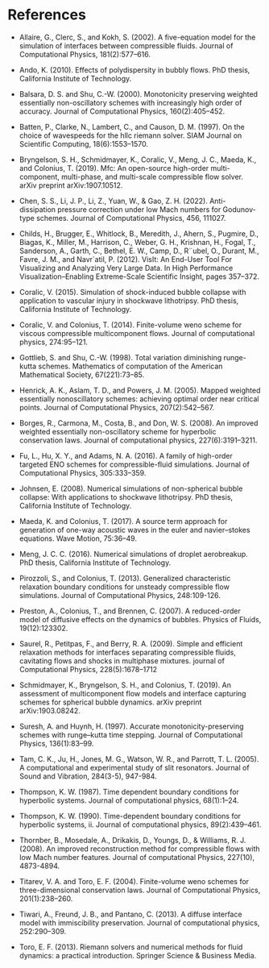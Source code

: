 # References

- <a id="Allaire02">Allaire, G., Clerc, S., and Kokh, S. (2002). A five-equation model for the simulation of interfaces between compressible fluids. Journal of Computational Physics, 181(2):577–616.</a>

- <a id="Ando10">Ando, K. (2010). Effects of polydispersity in bubbly flows. PhD thesis, California Institute of Technology.</a>

- <a id="Balsara00">Balsara, D. S. and Shu, C.-W. (2000). Monotonicity preserving weighted essentially non-oscillatory schemes with increasingly high order of accuracy. Journal of Computational Physics, 160(2):405–452.</a>

- <a id="Batten97">Batten, P., Clarke, N., Lambert, C., and Causon, D. M. (1997). On the choice of wavespeeds for the hllc riemann solver. SIAM Journal on Scientific Computing, 18(6):1553–1570.</a>

- <a id="Bryngelson19">Bryngelson, S. H., Schmidmayer, K., Coralic, V., Meng, J. C., Maeda, K., and Colonius, T. (2019). Mfc: An open-source high-order multi-component, multi-phase, and multi-scale compressible flow solver. arXiv preprint arXiv:1907.10512.</a>

- <a id="Chen22">Chen, S. S., Li, J. P., Li, Z., Yuan, W., & Gao, Z. H. (2022). Anti-dissipation pressure correction under low Mach numbers for Godunov-type schemes. Journal of Computational Physics, 456, 111027. </a>

- <a id="Childs12">Childs, H., Brugger, E., Whitlock, B., Meredith, J., Ahern, S., Pugmire, D., Biagas, K., Miller, M., Harrison, C., Weber, G. H., Krishnan, H., Fogal, T., Sanderson, A., Garth, C., Bethel, E. W., Camp, D., R¨ubel, O., Durant, M., Favre, J. M., and Navr´atil, P. (2012). VisIt: An End-User Tool For Visualizing and Analyzing Very Large Data. In High Performance Visualization–Enabling Extreme-Scale Scientific Insight, pages 357–372.</a>

- <a id="Coralic15">Coralic, V. (2015). Simulation of shock-induced bubble collapse with application to vascular injury in shockwave lithotripsy. PhD thesis, California Institute of Technology.</a>

- <a id="Coralic14">Coralic, V. and Colonius, T. (2014). Finite-volume weno scheme for viscous compressible multicomponent flows. Journal of computational physics, 274:95–121.</a>

- <a id="Gottlieb98">Gottlieb, S. and Shu, C.-W. (1998). Total variation diminishing runge-kutta schemes. Mathematics of computation of the American Mathematical Society, 67(221):73–85.</a>

- <a id="Henrick05">Henrick, A. K., Aslam, T. D., and Powers, J. M. (2005). Mapped weighted essentially nonoscillatory schemes: achieving optimal order near critical points. Journal of Computational Physics, 207(2):542–567.</a>

- <a id="Borges08">Borges, R., Carmona, M., Costa, B., and Don, W. S. (2008). An improved weighted essentially non-oscillatory scheme for hyperbolic conservation laws. Journal of computational physics, 227(6):3191–3211.</a>

- <a id="Fu16">Fu, L., Hu, X. Y., and Adams, N. A. (2016). A family of high-order targeted ENO schemes for compressible-fluid simulations. Journal of Computational Physics, 305:333–359.</a>

- <a id="Johnsen08">Johnsen, E. (2008). Numerical simulations of non-spherical bubble collapse: With applications to shockwave lithotripsy. PhD thesis, California Institute of Technology.</a>

- <a id="Maeda17">Maeda, K. and Colonius, T. (2017). A source term approach for generation of one-way acoustic waves in the euler and navier–stokes equations. Wave Motion, 75:36–49.</a>

- <a id="Meng16">Meng, J. C. C. (2016). Numerical simulations of droplet aerobreakup. PhD thesis, California Institute of Technology.</a>

- <a id="Pirozzoli13">Pirozzoli, S., and Colonius, T. (2013). Generalized characteristic relaxation boundary conditions for unsteady compressible flow simulations. Journal of Computational Physics, 248:109-126.</a>

- <a id="Preston07">Preston, A., Colonius, T., and Brennen, C. (2007). A reduced-order model of diffusive effects on the dynamics of bubbles. Physics of Fluids, 19(12):123302.</a>

- <a id="Saurel09">Saurel, R., Petitpas, F., and Berry, R. A. (2009). Simple and efficient relaxation methods for interfaces separating compressible fluids, cavitating flows and shocks in multiphase mixtures. journal of Computational Physics, 228(5):1678–1712</a>

- <a id="Schmidmayer19">Schmidmayer, K., Bryngelson, S. H., and Colonius, T. (2019). An assessment of multicomponent flow models and interface capturing schemes for spherical bubble dynamics. arXiv preprint arXiv:1903.08242.</a>

- <a id="Suresh97">Suresh, A. and Huynh, H. (1997). Accurate monotonicity-preserving schemes with runge–kutta time stepping. Journal of Computational Physics, 136(1):83–99.</a>

- <a id="Tam05">Tam, C. K., Ju, H., Jones, M. G., Watson, W. R., and Parrott, T. L. (2005). A computational and experimental study of slit resonators. Journal of Sound and Vibration, 284(3-5), 947-984.</a>

- <a id="Thompson87">Thompson, K. W. (1987). Time dependent boundary conditions for hyperbolic systems. Journal of computational physics, 68(1):1–24.</a>

- <a id="Thompson90">Thompson, K. W. (1990). Time-dependent boundary conditions for hyperbolic systems, ii. Journal of computational physics, 89(2):439–461.</a>

- <a id="Thornber08">Thornber, B., Mosedale, A., Drikakis, D., Youngs, D., & Williams, R. J. (2008). An improved reconstruction method for compressible flows with low Mach number features. Journal of computational Physics, 227(10), 4873-4894.</a>

- <a id="Titarev04">Titarev, V. A. and Toro, E. F. (2004). Finite-volume weno schemes for three-dimensional conservation laws. Journal of Computational Physics, 201(1):238–260.</a>

- <a id="Tiwari13">Tiwari, A., Freund, J. B., and Pantano, C. (2013). A diffuse interface model with immiscibility preservation. Journal of computational physics, 252:290–309.</a>

- <a id="Toro13">Toro, E. F. (2013). Riemann solvers and numerical methods for fluid dynamics: a practical introduction. Springer Science & Business Media.</a>
